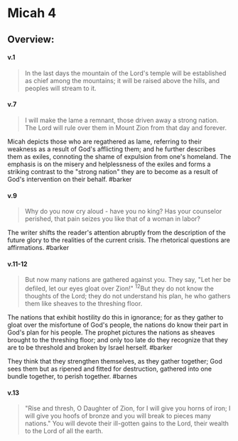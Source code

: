 # Micah 4

## Overview:


#### v.1
>In the last days the mountain of the Lord's temple will be established as chief among the mountains; it will be raised above the hills, and peoples will stream to it.

#### v.7
>I will make the lame a remnant, those driven away a strong nation. The Lord will rule over them in Mount Zion from that day and forever.

Micah depicts those who are regathered as lame, referring to their weakness as a result of God's afflicting them; and he further describes them as exiles, connoting the shame of expulsion from one's homeland. The emphasis is on the misery and helplessness of the exiles and forms a striking contrast to the "strong nation" they are to become as a result of God's intervention on their behalf.
#barker 

#### v.9
>Why do you now cry aloud - have you no king? Has your counselor perished, that pain seizes you like that of a woman in labor?

The writer shifts the reader's attention abruptly from the description of the future glory to the realities of the current crisis. The rhetorical questions are affirmations.
#barker 

#### v.11-12
>But now many nations are gathered against you. They say, "Let her be defiled, let our eyes gloat over Zion!" <sup>12</sup>But they do not know the thoughts of the Lord; they do not understand his plan, he who gathers them like sheaves to the threshing floor.

The nations that exhibit hostility do this in ignorance; for as they gather to gloat over the misfortune of God's people, the nations do know their part in God's plan for his people. The prophet pictures the nations as sheaves brought to the threshing floor; and only too late do they recognize that they are to be threshold and broken by Israel herself.
#barker 

They think that they strengthen themselves, as they gather together; God sees them but as ripened and fitted for destruction, gathered into one bundle together, to perish together.
#barnes 

#### v.13
>"Rise and thresh, O Daughter of Zion, for I will give you horns of iron; I will give you hoofs of bronze and you will break to pieces many nations." You will devote their ill-gotten gains to the Lord, their wealth to the Lord of all the earth.

